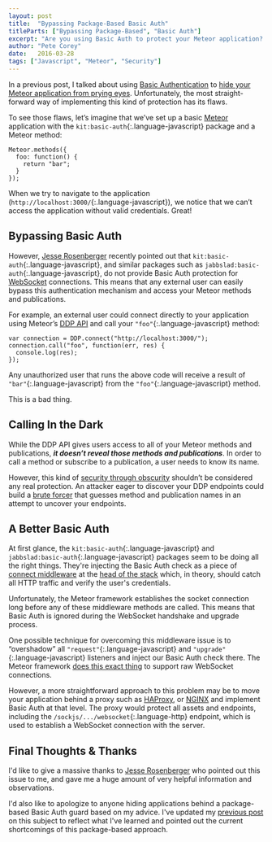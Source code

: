 ```yaml
---
layout: post
title:  "Bypassing Package-Based Basic Auth"
titleParts: ["Bypassing Package-Based", "Basic Auth"]
excerpt: "Are you using Basic Auth to protect your Meteor application? You're probably not protecting your DDP endpoint. Find out how to fix it."
author: "Pete Corey"
date:   2016-03-28
tags: ["Javascript", "Meteor", "Security"]
---
```


In a previous post, I talked about using [Basic Authentication](https://developer.mozilla.org/en-US/docs/Web/HTTP/Basic_access_authentication) to [hide your Meteor application from prying eyes](http://blog.east5th.co/2015/07/06/basic-auth-for-hiding-your-application/). Unfortunately, the most straight-forward way of implementing this kind of protection has its flaws.

To see those flaws, let’s imagine that we’ve set up a basic [Meteor](https://www.meteor.com/) application with the `kit:basic-auth`{:.language-javascript} package and a Meteor method:

<pre class="language-javascript"><code class="language-javascript">Meteor.methods({
  foo: function() {
    return "bar";
  }
});
</code></pre>

When we try to navigate to the application (`http://localhost:3000/`{:.language-javascript}), we notice that we can’t access the application without valid credentials. Great!

## Bypassing Basic Auth

However, [Jesse Rosenberger](https://github.com/abernix) recently pointed out that `kit:basic-auth`{:.language-javascript}, and similar packages such as `jabbslad:basic-auth`{:.language-javascript}, do not provide Basic Auth protection for [WebSocket](https://developer.mozilla.org/en-US/docs/Web/API/WebSockets_API) connections. This means that any external user can easily bypass this authentication mechanism and access your Meteor methods and publications.

For example, an external user could connect directly to your application using Meteor’s [DDP API](http://docs.meteor.com/#/full/ddp_connect) and call your `"foo"`{:.language-javascript} method:

<pre class="language-javascript"><code class="language-javascript">var connection = DDP.connect("http://localhost:3000/");
connection.call("foo", function(err, res) {
  console.log(res);
});
</code></pre>

Any unauthorized user that runs the above code will receive a result of `"bar"`{:.language-javascript} from the `"foo"`{:.language-javascript} method.

This is a bad thing.

## Calling In the Dark

While the DDP API gives users access to all of your Meteor methods and publications, ___it doesn’t reveal those methods and publications___. In order to call a method or subscribe to a publication, a user needs to know its name.

However, this kind of [security through obscurity](https://en.wikipedia.org/wiki/Security_through_obscurity) shouldn’t be considered any real protection. An attacker eager to discover your DDP endpoints could build a [brute forcer](https://en.wikipedia.org/wiki/Brute-force_attack) that guesses method and publication names in an attempt to uncover your endpoints.

## A Better Basic Auth

At first glance, the `kit:basic-auth`{:.language-javascript} and `jabbslad:basic-auth`{:.language-javascript} packages seem to be doing all the right things. They're injecting the Basic Auth check as a piece of [connect middleware](https://github.com/senchalabs/connect) at the [head of the stack](https://github.com/cwaring/meteor-basic-auth/blob/master/kit:basic-auth.js#L10-L12) which, in theory, should catch all HTTP traffic and verify the user's credentials.

Unfortunately, the Meteor framework establishes the socket connection long before any of these middleware methods are called. This means that Basic Auth is ignored during the WebSocket handshake and upgrade process.

One possible technique for overcoming this middleware issue is to “overshadow” all `"request"`{:.language-javascript} and `"upgrade"`{:.language-javascript} listeners and inject our Basic Auth check there. The Meteor framework [does this exact thing](https://github.com/meteor/meteor/blob/master/packages/ddp-server/stream_server.js#L134-L162) to support raw WebSocket connections.

However, a more straightforward approach to this problem may be to move your application behind a proxy such as [HAProxy](http://www.haproxy.org/), or [NGINX](https://www.nginx.com/) and implement Basic Auth at that level. The proxy would protect all assets and endpoints, including the `/sockjs/.../websocket`{:.language-http} endpoint, which is used to establish a WebSocket connection with the server.

## Final Thoughts & Thanks

I'd like to give a massive thanks to [Jesse Rosenberger](https://github.com/abernix) who pointed out this issue to me, and gave me a huge amount of very helpful information and observations.

I'd also like to apologize to anyone hiding applications behind a package-based Basic Auth guard based on my advice. I've updated my [previous post](http://blog.east5th.co/2015/07/06/basic-auth-for-hiding-your-application/) on this subject to reflect what I've learned and pointed out the current shortcomings of this package-based approach.
